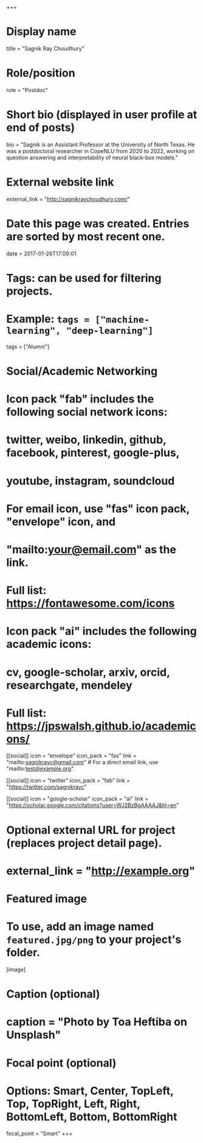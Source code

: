 +++
# Display name
title = "Sagnik Ray Choudhury"

# Role/position
role = "Postdoc"

# Short bio (displayed in user profile at end of posts)
bio = "Sagnik is an Assistant Professor at the University of North Texas. He was a postdoctoral researcher in CopeNLU from 2020 to 2022, working on question answering and interpretability of neural black-box models."

# External website link
external_link = "http://sagnikraychoudhury.com/"

# Date this page was created. Entries are sorted by most recent one.
date = 2017-01-26T17:09:01

# Tags: can be used for filtering projects.
# Example: `tags = ["machine-learning", "deep-learning"]`
tags = ["Alumni"]

# Social/Academic Networking
#
# Icon pack "fab" includes the following social network icons:
#
#   twitter, weibo, linkedin, github, facebook, pinterest, google-plus,
#   youtube, instagram, soundcloud
#
#   For email icon, use "fas" icon pack, "envelope" icon, and
#   "mailto:your@email.com" as the link.
#
#   Full list: https://fontawesome.com/icons
#
# Icon pack "ai" includes the following academic icons:
#
#   cv, google-scholar, arxiv, orcid, researchgate, mendeley
#
#   Full list: https://jpswalsh.github.io/academicons/

[[social]]
icon = "envelope"
icon_pack = "fas"
link = "mailto:sagnikrayc@gmail.com"  # For a direct email link, use "mailto:test@example.org".

[[social]]
icon = "twitter"
icon_pack = "fab"
link = "https://twitter.com/sagnikrayc"

[[social]]
icon = "google-scholar"
icon_pack = "ai"
link = "https://scholar.google.com/citations?user=WJ2BzBgAAAAJ&hl=en"


# Optional external URL for project (replaces project detail page).
# external_link = "http://example.org"

# Featured image
# To use, add an image named `featured.jpg/png` to your project's folder. 
[image]
  # Caption (optional)
  # caption = "Photo by Toa Heftiba on Unsplash"

  # Focal point (optional)
  # Options: Smart, Center, TopLeft, Top, TopRight, Left, Right, BottomLeft, Bottom, BottomRight
  focal_point = "Smart"
+++
